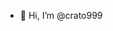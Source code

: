 - 👋 Hi, I’m @crato999

<!---
crato999/crato999 is a ✨ special ✨ repository because its `README.md` (this file) appears on your GitHub profile.
You can click the Preview link to take a look at your changes.
--->
